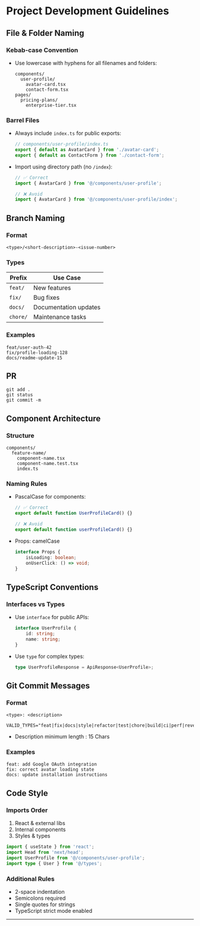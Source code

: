 # Project Development Guidelines

## File & Folder Naming

### Kebab-case Convention

- Use lowercase with hyphens for all filenames and folders:
    ```text
    components/
      user-profile/
        avatar-card.tsx
        contact-form.tsx
    pages/
      pricing-plans/
        enterprise-tier.tsx
    ```

### Barrel Files

- Always include `index.ts` for public exports:
    ```typescript
    // components/user-profile/index.ts
    export { default as AvatarCard } from './avatar-card';
    export { default as ContactForm } from './contact-form';
    ```
- Import using directory path (no `/index`):

    ```typescript
    // ✅ Correct
    import { AvatarCard } from '@/components/user-profile';

    // ❌ Avoid
    import { AvatarCard } from '@/components/user-profile/index';
    ```

## Branch Naming

### Format

```
<type>/<short-description>-<issue-number>
```

### Types

| Prefix   | Use Case              |
| -------- | --------------------- |
| `feat/`  | New features          |
| `fix/`   | Bug fixes             |
| `docs/`  | Documentation updates |
| `chore/` | Maintenance tasks     |

### Examples

```
feat/user-auth-42
fix/profile-loading-128
docs/readme-update-15
```

## PR

```
git add .
git status
git commit -m
```

<!-- PR commit example - git commit -m "feat: Fetcher for the server and client implemented"  -->

## Component Architecture

### Structure

```
components/
  feature-name/
    component-name.tsx
    component-name.test.tsx
    index.ts
```

### Naming Rules

- PascalCase for components:

    ```typescript
    // ✅ Correct
    export default function UserProfileCard() {}

    // ❌ Avoid
    export default function userProfileCard() {}
    ```

- Props: camelCase
    ```typescript
    interface Props {
        isLoading: boolean;
        onUserClick: () => void;
    }
    ```

## TypeScript Conventions

### Interfaces vs Types

- Use `interface` for public APIs:
    ```typescript
    interface UserProfile {
        id: string;
        name: string;
    }
    ```
- Use `type` for complex types:
    ```typescript
    type UserProfileResponse = ApiResponse<UserProfile>;
    ```

## Git Commit Messages

### Format

```
<type>: <description>
```

```
VALID_TYPES="feat|fix|docs|style|refactor|test|chore|build|ci|perf|revert"
```

- Description minimum length : 15 Chars

### Examples

```
feat: add Google OAuth integration
fix: correct avatar loading state
docs: update installation instructions
```

## Code Style

### Imports Order

1. React & external libs
2. Internal components
3. Styles & types

```typescript
import { useState } from 'react';
import Head from 'next/head';
import UserProfile from '@/components/user-profile';
import type { User } from '@/types';
```

### Additional Rules

- 2-space indentation
- Semicolons required
- Single quotes for strings
- TypeScript strict mode enabled

---
